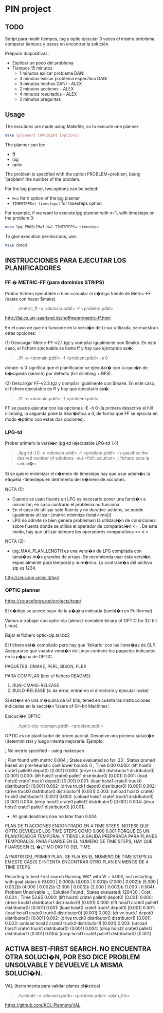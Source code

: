 PIN project
===========

TODO
----

Script para medir tiempos, lpg y optic ejecutar 3 veces el mismo problema, comparar tiempos y pasos en encontrar la solución.

Preparar diapositivas.

- Explicar un poco del problema
- Tiempos 15 minutos
    - 1 minutos exlicar problema DANI
    - 3 minutos exlicar problema específico DANI
    - 3 minutos hechos DANI - ALEX
    - 2 minutos acciones - ALEX
    - 4 minutos resultados - ALEX
    - 2 minutos preguntas

Usage
-----

The excutions are made using Makefile, so to execute one planner:

```sh
make [planner] [PROBLEM] [options]
```
The planner can be:

 - ff
 - lpg
 - optic

The problem is specified with the option PROBLEM=problem, being 'problem' the number of the problem.

For the lpg planner, two options can be setted:

 - `N=x` for n option of the lpg planner
 - `TIMESTEPS=[-timesteps]` for timesteps option

For example, if we want to execute lpg planner with n=1, with timesteps on the problem 3:

```sh
make lpg PROBLEM=3 N=1 TIMESTEPS=-timesteps
```

To give execution permissions, use:

```sh
make chmod
```

INSTRUCCIONES PARA EJECUTAR LOS PLANIFICADORES
----------------------------------------------


### FF � METRIC-FF (para dominios STRIPS)

Probar fichero ejecutable o bien compilar el c�digo fuente de Metric-FF (basta con hacer $make).


> ./metric_ff -o <domain.pddl> -f <problem.pddl>

http://fai.cs.uni-saarland.de/hoffmann/metric-ff.html


En el caso de que no funcione en la versi�n de Linux utilizada, se muestran otras opciones:

(1) Descargar Metric-FF-v2.1.tgz y compilar igualmente con $make. En este caso, el fichero ejectuable se llama ff y hay que ejecturalo as�:

> ./ff -o <domain.pddl> -f <problem.pddl> -s 0

donde -s 0 significa que el planificador se ejecutar� con la opci�n de b�squeda (search) por defecto (hill climbing + BFS).


(2) Descargar FF-v2.3.tgz y compilar igualmente con $make. En este caso, el fichero ejecutable es ff y hay que ejecutarlo as�:

> ./ff -o <domain.pddl> -f <problem.pddl>


FF se puede ejecutar con las opciones -E -h 0 (la primera desactiva el hill climbing, la segunda pone la heur�stica a 0, de forma que FF se ejecuta en modo �ptimo con estas dos opciones).


### LPG-td

Probar primero la versi�n lpg-td (ejecutable LPG-td 1.4)


> ./lpg-td-1.0 -o <domain.pddl> 
               -f <problem.pddl> 
               -n <number>    specifies the desired number of solutions
               -out <fich_solution>   ;; fichero para la soluci�n



Si se quiere minimizar el n�mero de timesteps hay que usar adem�s la etiqueta -timesteps en detrimento del n�mero de acciones.


NOTA (1):

- Cuando se usan fluents en LPG es necesario poner una funci�n a minimizar; en caso contrario el problema no funciona.
- En el caso de utilizar solo fluents y no durative-actions, se puede igualmente utilizar  (:metric minimize (total-time)))
- LPG no admite (o bien genera problemas) la utilizaci�n de condiciones sobre fluents donde se utilice el operador de comparaci�n  <= . De este modo, hay que utilizar siempre los operadores comparativos >= o > .


NOTA (2):

- lpg_MAX_PLAN_LENGTH es una versi�n de LPG compilada con tama�os m�s grandes de arrays. Se recomienda usar esta versi�n, especialmente para temporal y num�rico. La contrase�a del archivo zip es 1234.


http://zeus.ing.unibs.it/lpg/


### OPTIC planner


https://sourceforge.net/projects/tsgp/   


El c�digo se puede bajar de la p�gina indicada (tambi�n en Poliformat)

Vamos a trabajar con optic-clp (almost-compiled binary of OPTIC for 32-bit Linux).

Bajar el fichero optic-clp.tar.bz2

El fichero est� compilado pero hay que 'linkarlo' con las librer�as de CLP. Asegurarse que vuestra versi�n de Linux contiene los paquetes indicados en la p�gina de OPTIC.


PAQUETES: CMAKE, PERL, BISON, FLEX

PARA COMPILAR (leer el fichero README): 
1) RUN-CMAKE-RELEASE 
2) BUILD-RELEASE (si da error, entrar en el directorio y ejecutar make)


Si est�is en una m�quina de 64 bits, tened en cuenta las instrucciones indicadas en la secci�n 'Users of 64-bit Machines'.  


Ejecuci�n OPTIC

> ./optic-clp <domain.pddl> <problem.pddl>


OPTIC es un planficador de orden parcial. Devuelve una primera soluci�n (determinista) y luego intenta mejorarla. Ejemplo:


; No metric specified - using makespan

; Plan found with metric 0.004
; States evaluated so far: 23
; States pruned based on pre-heuristic cost lower bound: 0
; Time 0.00
0.000: (lift hoist0 crate1 pallet0 depot0)  [0.001]
0.000: (drive truck0 distributor1 distributor0)  [0.001]
0.000: (lift hoist1 crate0 pallet1 distributor0)  [0.001]
0.001: (load hoist0 crate1 truck1 depot0)  [0.001]
0.001: (load hoist1 crate0 truck0 distributor0)  [0.001]
0.002: (drive truck1 depot0 distributor0)  [0.001]
0.002: (drive truck0 distributor0 distributor1)  [0.001]
0.003: (unload hoist2 crate0 truck0 distributor1)  [0.001]
0.003: (unload hoist1 crate1 truck1 distributor0)  [0.001]
0.004: (drop hoist2 crate0 pallet2 distributor1)  [0.001]
0.004: (drop hoist1 crate1 pallet1 distributor0)  [0.001]

 * All goal deadlines now no later than 0.004


PLAN DE 11 ACCIONES ENCONTRADO EN 4 TIME STEPS. NOTESE QUE OPTIC DEVUELVE LOS TIME STEPS COMO 0.000 0.001 PORQUE ES UN PLANIFICADOR TEMPORAL Y TIENE LA SALIDA PREPARADA PARA PLANES TEMPORALES. PARA FIJARSE EN EL NUMERO DE TIME STEPS, HAY QUE FIJARSE EN EL �LTIMO DIGITO DEL TIME.

A PARTIR DEL PRIMER PLAN, SE FIJA EN EL NUMERO DE TIME STEPS (4 EN ESTE CASO) E INTENTA ENCONTRAR OTRO PLAN EN MENOS DE 4 TIME STEPS.


Resorting to best-first search
Running WA* with W = 5.000, not restarting with goal states
b (9.000 | 0.000)b (8.000 | 0.001)b (7.000 | 0.002)b (5.000 | 0.002)b (4.000 | 0.002)b (3.000 | 0.003)b (2.000 | 0.003)b (1.000 | 0.004)
Problem Unsolvable
;;;; Solution Found
; States evaluated: 120430
; Cost: 0.004
; Time 53.85
0.000: (lift hoist0 crate1 pallet0 depot0)  [0.001]
0.000: (drive truck0 distributor1 distributor0)  [0.001]
0.000: (lift hoist1 crate0 pallet1 distributor0)  [0.001]
0.001: (load hoist0 crate1 truck1 depot0)  [0.001]
0.001: (load hoist1 crate0 truck0 distributor0)  [0.001]
0.002: (drive truck1 depot0 distributor0)  [0.001]
0.002: (drive truck0 distributor0 distributor1)  [0.001]
0.003: (unload hoist2 crate0 truck0 distributor1)  [0.001]
0.003: (unload hoist1 crate1 truck1 distributor0)  [0.001]
0.004: (drop hoist2 crate0 pallet2 distributor1)  [0.001]
0.004: (drop hoist1 crate1 pallet1 distributor0)  [0.001]


ACTIVA BEST-FIRST SEARCH. NO ENCUENTRA OTRA SOLUCI�N, POR ESO DICE PROBLEM UNSOLVABLE Y DEVUELVE LA MISMA SOLUCI�N.
-------------------------------------------------------------------------------------------------------------------

VAL (herramienta para validar planes cl�sicos)

> ./validate -v <domain.pddl> <problem.pddl> <plan_file>

https://github.com/KCL-Planning/VAL

